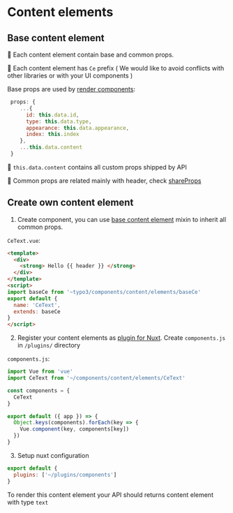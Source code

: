 # Content elements

## Base content element

📍 Each content element contain base and common props.

📍 Each content element has `Ce` prefix ( We would like to avoid conflicts with other libraries or with your UI components )


Base props are used by [render components](lib/templates/components/content/CeDynamic.js): 

```js
 props: {
    ...{
      id: this.data.id,
      type: this.data.type,
      appearance: this.data.appearance,
      index: this.index
    },
    ...this.data.content
 }
```

📍 ```this.data.content``` contains all custom props shipped by API

📍 Common props are related mainly with header, check [shareProps](lib/templates/components/mixins/../content/mixins/shareProps.js)

## Create own content element 

1. Create component, you can use [base content element](lib/templates/components/content/mixins/baseCe.js) mixin to inherit all common props. 

`CeText.vue`:

```html
<template>
  <div>
    <strong> Hello {{ header }} </strong>
  </div>
</template>
<script>
import baseCe from '~typo3/components/content/elements/baseCe'
export default {
  name: 'CeText',
  extends: baseCe
}
</script>
```

2. Register your content elements as [plugin for Nuxt](https://nuxtjs.org/guide/plugins/). Create `components.js` in `/plugins/` directory   

`components.js`:
   
```js
import Vue from 'vue'
import CeText from '~/components/content/elements/CeText'

const components = {
  CeText
}

export default ({ app }) => {
  Object.keys(components).forEach(key => {
    Vue.component(key, components[key])
  })
}
```

3. Setup nuxt configuration

```js
export default {
  plugins: ['~/plugins/components']
}
```


To render this content element your API should returns content element with type `text`

